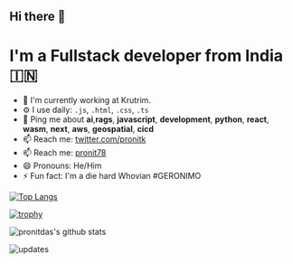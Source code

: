 ## Hi there 👋

# I'm a Fullstack developer from India 🇮🇳

- 🏢 I'm currently working at Krutrim.
- ⚙️ I use daily: `.js`, `.html`, `.css`, `.ts`
- 💬 Ping me about **ai**,**rags**, **javascript**, **development**, **python**, **react**, **wasm**, **next**, **aws**, **geospatial**, **cicd**
- 📫 Reach me: [twitter.com/pronitk](https://twitter.com/pronitk)
- 📫 Reach me: [pronit78](https://www.instagram.com/pronit78)
- 😄 Pronouns: He/Him
- ⚡️ Fun fact: I'm a die hard Whovian #GERONIMO

[![Top Langs](https://github-readme-stats.vercel.app/api/top-langs/?username=pronitdas)](https://github.com/pronitdas/github-readme-stats)

[![trophy](https://github-profile-trophy.vercel.app/?username=pronitdas&theme=onedark)](https://github.com/pronitdas/github-profile-trophy)

![pronitdas's github stats](https://github-readme-stats.vercel.app/api?username=pronitdas&show_icons=true&count_private=true&theme=synthwave)


![updates](https://metrics.lecoq.io/pronitdas)
